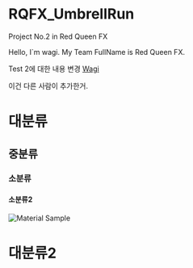 # RQFX_UmbrellRun
Project No.2 in Red Queen FX

Hello, I`m wagi.
My Team FullName is Red Queen FX.

Test 2에 대한 내용 변경
[Wagi](http://wagi.xyz:1989)


이건 다른 사람이 추가한거. 

# 대분류
## 중분류
### 소분류
#### 소분류2
![Material Sample](http://cosmicmind.com/samples/github/page-tab-bar-controller-2.png)

# 대분류2
